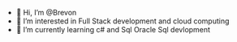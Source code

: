 - 👋 Hi, I’m @Brevon
- 👀 I’m interested in Full Stack development and cloud computing
- 🌱 I’m currently learning c# and Sql Oracle Sql devlopment


<!---
Brevon0/Brevon0 is a ✨ special ✨ repository because its `README.md` (this file) appears on your GitHub profile.
You can click the Preview link to take a look at your changes.
--->
